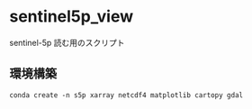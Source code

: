 # sentinel5p_view
sentinel-5p 読む用のスクリプト

## 環境構築
```
conda create -n s5p xarray netcdf4 matplotlib cartopy gdal
```

